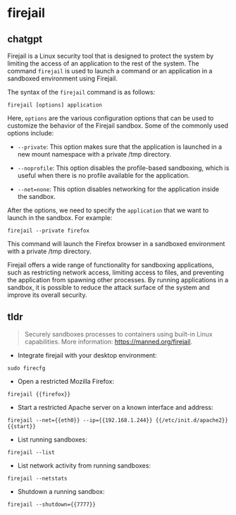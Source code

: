# firejail 
## chatgpt 
Firejail is a Linux security tool that is designed to protect the system by limiting the access of an application to the rest of the system. The command `firejail` is used to launch a command or an application in a sandboxed environment using Firejail.

The syntax of the `firejail` command is as follows:

```
firejail [options] application
```

Here, `options` are the various configuration options that can be used to customize the behavior of the Firejail sandbox. Some of the commonly used options include:

- `--private`: This option makes sure that the application is launched in a new mount namespace with a private /tmp directory.

- `--noprofile`: This option disables the profile-based sandboxing, which is useful when there is no profile available for the application.

- `--net=none`: This option disables networking for the application inside the sandbox.

After the options, we need to specify the `application` that we want to launch in the sandbox. For example:

```
firejail --private firefox
```

This command will launch the Firefox browser in a sandboxed environment with a private /tmp directory.

Firejail offers a wide range of functionality for sandboxing applications, such as restricting network access, limiting access to files, and preventing the application from spawning other processes. By running applications in a sandbox, it is possible to reduce the attack surface of the system and improve its overall security. 

## tldr 
 
> Securely sandboxes processes to containers using built-in Linux capabilities.
> More information: <https://manned.org/firejail>.

- Integrate firejail with your desktop environment:

`sudo firecfg`

- Open a restricted Mozilla Firefox:

`firejail {{firefox}}`

- Start a restricted Apache server on a known interface and address:

`firejail --net={{eth0}} --ip={{192.168.1.244}} {{/etc/init.d/apache2}} {{start}}`

- List running sandboxes:

`firejail --list`

- List network activity from running sandboxes:

`firejail --netstats`

- Shutdown a running sandbox:

`firejail --shutdown={{7777}}`
